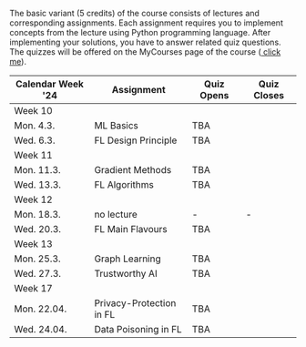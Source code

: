 The basic variant (5 credits) of the course consists of lectures and corresponding assignments.
 Each assignment requires you to implement concepts from the lecture using Python programming language. 
After implementing your solutions, you have to answer related quiz questions. The quizzes will be 
offered on the MyCourses page of the course (<a href="https://mycourses.aalto.fi/course/view.php?id=41947&section=1"> click me</a>). 



| Calendar Week '24| Assignment                 | Quiz Opens  |  Quiz Closes  |
|-----------------|-----------------------|---------------|--------------|
|Week 10    |                       |               |              |          
| Mon. 4.3. |   ML Basics       |        TBA |          |  
| Wed. 6.3. |  FL Design Principle       |     TBA     |          |  
|Week 11    |                       |               |              |          
| Mon. 11.3. | Gradient Methods   |    TBA  |            |  
| Wed. 13.3. | FL Algorithms    |      TBA    |      |   
|Week 12    |                       |               |              |         
| Mon. 18.3. |  no lecture  | - |    -     |   
| Wed. 20.3. |  FL Main Flavours    |  TBA    |       |             
|Week 13    |                       |               |              |         
| Mon. 25.3. | Graph Learning | TBA        |               |   
| Wed. 27.3. | Trustworthy AI |  TBA         |               |   
|Week 17   |          |               |              |        
| Mon. 22.04.   |   Privacy-Protection in FL |   TBA | | 
|  Wed. 24.04.   |   Data Poisoning in FL  |   TBA| | 